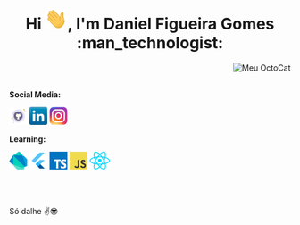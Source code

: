 <h1 align="center">Hi <img src="https://raw.githubusercontent.com/ABSphreak/ABSphreak/master/gifs/Hi.gif" width="40px" />, I'm Daniel Figueira Gomes :man_technologist:</h1>
<img src="" alt="Meu OctoCat" align="right" height="450" align="right"/>
<br/>
<br/>

**Social Media:**

[![GitHub](icons/github.png)](https://github.com/felkarto)
[![LinkedIn](icons/linkedin.png)](https://www.linkedin.com/in/felkarto/)
[![Instagram](icons/instagram.png)](https://www.instagram.com/felkarto/)

**Learning:**

<a href="https://dart.dev/" title="Dart"><img src="icons/dartlang.png" /></a>
<a href="https://flutter.dev/" title="Flutter"><img src="icons/flutter.png" /></a>
<a href="https://www.typescriptlang.org/" title="TypeScript"><img src="icons/typescript.png" /></a>
<a href="https://en.wikipedia.org/wiki/JavaScript" title="JavaScript"><img src="icons/javascript.png" /></a>
<a href="https://reactjs.org/" title="React"><img src="icons/react.png" /></a>



<br/>
<br/>


Só dalhe :v::sunglasses:
